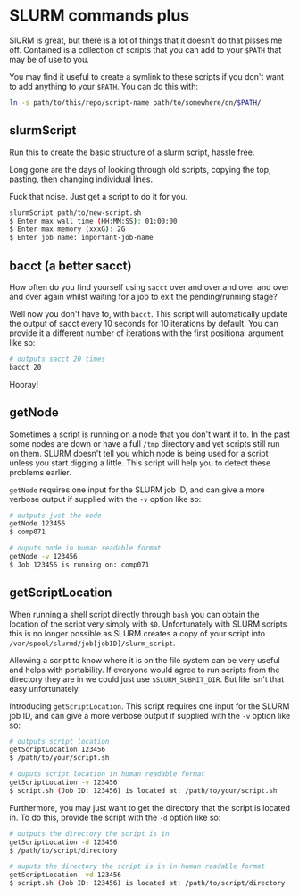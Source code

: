 # SLURM commands plus

SlURM is great, but there is a lot of things that it doesn't do that pisses me
off. Contained is a collection of scripts that you can add to your `$PATH` that
may be of use to you.

You may find it useful to create a symlink to these scripts if you don't want
to add anything to your `$PATH`. You can do this with:

```bash
ln -s path/to/this/repo/script-name path/to/somewhere/on/$PATH/
```

## slurmScript

Run this to create the basic structure of a slurm script, hassle free.

Long gone are the days of looking through old scripts, copying the top, 
pasting, then changing individual lines.

Fuck that noise. Just get a script to do it for you.

```bash
slurmScript path/to/new-script.sh
$ Enter max wall time (HH:MM:SS): 01:00:00
$ Enter max memory (xxxG): 2G
$ Enter job name: important-job-name
```

## bacct (a better sacct)

How often do you find yourself using `sacct` over and over and over and over 
and over again whilst waiting for a job to exit the pending/running stage?

Well now you don't have to, with `bacct`. This script will automatically
update the output of sacct every 10 seconds for 10 iterations by default. You
can provide it a different number of iterations with the first positional
argument like so:

```bash
# outputs sacct 20 times
bacct 20
```

Hooray!

## getNode

Sometimes a script is running on a node that you don't want it to. In the past
some nodes are down or have a full `/tmp` directory and yet scripts still run
on them. SLURM doesn't tell you which node is being used for a script unless
you start digging a little. This script will help you to detect these problems
earlier.

`getNode` requires one input for the SLURM job ID, and can give a more verbose
output if supplied with the `-v` option like so:

```bash
# outputs just the node
getNode 123456
$ comp071

# ouputs node in human readable format
getNode -v 123456
$ Job 123456 is running on: comp071
```

## getScriptLocation

When running a shell script directly through `bash` you can obtain the location
of the script very simply with `$0`. Unfortunately with SLURM scripts this is
no longer possible as SLURM creates a copy of your script into 
`/var/spool/slurmd/job[jobID]/slurm_script`.

Allowing a script to know where it is on the file system can be very useful
and helps with portability. If everyone would agree to run scripts from the
directory they are in we could just use `$SLURM_SUBMIT_DIR`. But life isn't
that easy unfortunately. 

Introducing `getScriptLocation`. This script requires one input for the SLURM
job ID, and can give a more verbose output if supplied with the `-v` option
like so:

```bash
# outputs script location
getScriptLocation 123456
$ /path/to/your/script.sh

# ouputs script location in human readable format
getScriptLocation -v 123456
$ script.sh (Job ID: 123456) is located at: /path/to/your/script.sh
```

Furthermore, you may just want to get the directory that the script is located
in. To do this, provide the script with the `-d` option like so:

```bash
# outputs the directory the script is in
getScriptLocation -d 123456
$ /path/to/script/directory

# ouputs the directory the script is in in human readable format
getScriptLocation -vd 123456
$ script.sh (Job ID: 123456) is located at: /path/to/script/directory
```
